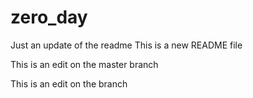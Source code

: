 
# zero_day
Just an update of the readme
This is a new README file

This is an edit on the master branch

This is an edit on the branch
